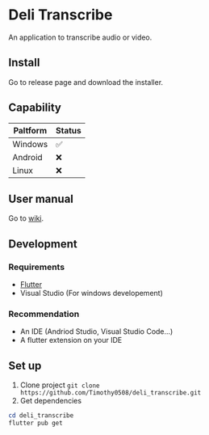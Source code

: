 # Deli Transcribe

An application to transcribe audio or video.

## Install

Go to release page and download the installer.

## Capability
| Paltform | Status |
| --- | --- |
| Windows | ✅ |
| Android | ❌ |
| Linux | ❌ |

## User manual
Go to [wiki](https://github.com/Timothy0508/deli_transcribe/wiki).

## Development
### Requirements
- [Flutter](https://docs.flutter.dev/install)
- Visual Studio (For windows developement)
### Recommendation
- An IDE (Andriod Studio, Visual Studio Code...)
- A flutter extension on your IDE

## Set up
1. Clone project `git clone https://github.com/Timothy0508/deli_transcribe.git`
2. Get dependencies
```powershell
cd deli_transcribe
flutter pub get
```
